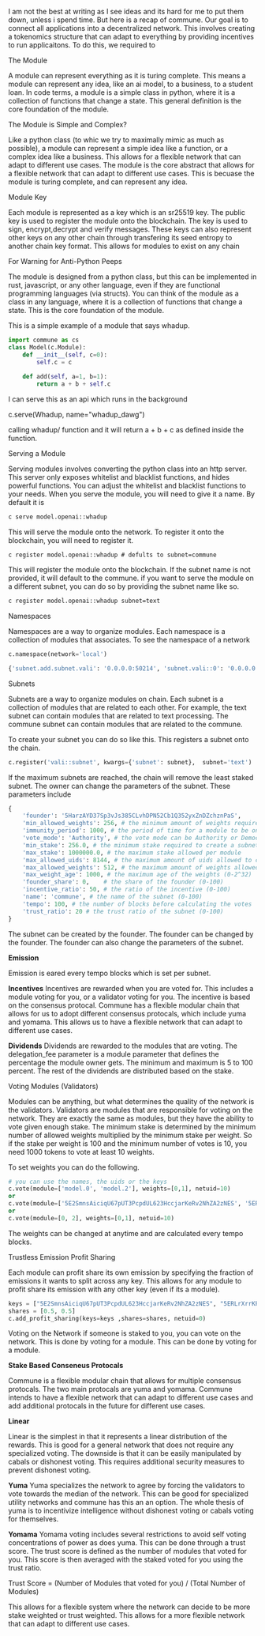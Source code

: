 
I am not the best at writing as I see ideas and its hard for me to put them down, unless i spend time. But here is a recap of commune. Our goal is to connect all applications into a decentralized network. This involves creating a tokenomics structure that can adapt to everything by providing incentives to run applicaitons. To do this, we required to 

The Module

A module can represent everything as it is turing complete. This means a module can represent any idea, like an ai model, to a business, to a student loan. In code terms, a module is a simple class in python, where it is a collection of functions that change a state. This general definition is the core foundation of the module.

The Module is Simple and Complex? 

Like a python class (to whic we try to maximally mimic as much as possible), a module can represent a simple idea like a function, or a complex idea like a business. This allows for a flexible network that can adapt to different use cases. The module is the core abstract that allows for a flexible network that can adapt to different use cases. This is becuase the module is turing complete, and can represent any idea.

Module Key

Each module is represented as a key which is an sr25519 key. The public key is used to register the module onto the blockchain. The key is used to sign, encrypt,decrypt and verify messages. These keys can also represent other keys on any other chain through transfering its seed entropy to another chain key format. This allows for modules to exist on any chain

For Warning for Anti-Python Peeps

The module is designed from a python class, but this can be implemented in rust, javascript, or any other language, even if they are functional programming languages (via structs). You can think of the module as a class in any language, where it is a collection of functions that change a state. This is the core foundation of the module.

This is a simple example of a module that says whadup. 

```python
import commune as cs
class Model(c.Module):
    def __init__(self, c=0):
        self.c = c
    
    def add(self, a=1, b=1):
        return a + b + self.c

```

I can serve this as an api which runs in the background 

c.serve(Whadup, name="whadup_dawg")

calling whadup/ function and it will return a + b + c as defined inside the function. 


Serving a Module

Serving modules involves converting the python class into an http server. This server only exposes whitelist and blacklist functions, and hides powerful functions. You can adjust the whitelist and blacklist functions to your needs. 
When you serve the module, you will need to give it a name. By default it is 

```bash
c serve model.openai::whadup
```

This will serve the module onto the network. To register it onto the blockchain, you will need to register it. 

```
c register model.openai::whadup # defults to subnet=commune
```

This will register the module onto the blockchain. If the subnet name is not provided, it will default to the commune.
if you want to serve the module on a different subnet, you can do so by providing the subnet name like so.

```bash
c register model.openai::whadup subnet=text
```

Namespaces

Namespaces are a way to organize modules. Each namespace is a collection of modules that associates. To see the namespace of a network

```python
c.namespace(network='local')
```
```bash
{'subnet.add.subnet.vali': '0.0.0.0:50214', 'subnet.vali::0': '0.0.0.0:50086', 'vali': '0.0.0.0:50204'}
```

Subnets

Subnets are a way to organize modules on chain. Each subnet is a collection of modules that are related to each other. For example, the text subnet can contain modules that are related to text processing. The commune subnet can contain modules that are related to the commune.

To create your subnet you can do so like this. This registers a subnet onto the chain.

```python
c.register('vali::subnet', kwargs={'subnet': subnet},  subnet='text')
```

If the maximum subnets are reached, the chain will remove the least staked subnet. The owner can change the parameters of the subnet.
These parameters include 

```python
{
    'founder': '5HarzAYD37Sp3vJs385CLvhDPN52Cb1Q352yxZnDZchznPaS',
    'min_allowed_weights': 256, # the minimum amount of weights required to create a subnet
    'immunity_period': 1000, # the period of time for a module to be on the network before it can be removed
    'vote_mode': 'Authority', # the vote mode can be Authority or Democracy
    'min_stake': 256.0, # the minimum stake required to create a subnet
    'max_stake': 1000000.0, # the maximum stake allowed per module
    'max_allowed_uids': 8144, # the maximum amount of uids allowed to create a subnet
    'max_allowed_weights': 512, # the maximum amount of weights allowed to create a subnet 
    'max_weight_age': 1000, # the maximum age of the weights (0-2^32)
    'founder_share': 0,    # the share of the founder (0-100)
    'incentive_ratio': 50, # the ratio of the incentive (0-100)
    'name': 'commune', # the name of the subnet (0-100)
    'tempo': 100, # the number of blocks before calculating the votes
    'trust_ratio': 20 # the trust ratio of the subnet (0-100)
}
```

The subnet can be created by the founder. The founder can be changed by the founder. The founder can also change the parameters of the subnet.

**Emission**

Emission is eared every tempo blocks which is set per subnet. 

**Incentives**
Incentives are rewarded when you are voted for. This includes a module voting for you, or a validator voting for you. The incentive is based on the consensus protocal. Commune has a flexible modular chain that allows for us to adopt different consensus protocals, which include yuma and yomama. This allows us to have a flexible network that can adapt to different use cases.

**Dividends**
Dividends are rewarded to the modules that are voting. The delegation_fee parameter is a module parameter that defines the percentage the module owner gets. The minimum and maximum is 5 to 100 percent. The rest of the dividends are distributed based on the stake.

Voting Modules (Validators)

Modules can be anything, but what determines the quality of the network is the validators. Validators are modules that are responsible for voting on the network. They are exactly the same as modules, but they have the ability to vote given enough stake. The minimum stake is determined by the minimum number of allowed weights multiplied by the minimum stake per weight. So if the stake per weight is 100 and the minimum number of votes is 10, you need 1000 tokens to vote at least 10 weights. 

To set weights you can do the following.

```python
# you can use the names, the uids or the keys
c.vote(module=['model.0', 'model.2'], weights=[0,1], netuid=10)
or
c.vote(module=['5E2SmnsAiciqU67pUT3PcpdUL623HccjarKeRv2NhZA2zNES', '5ERLrXrrKPg9k99yp8DuGhop6eajPEgzEED8puFzmtJfyJES'], weights=[0,1], netuid=10)
or 
c.vote(module=[0, 2], weights=[0,1], netuid=10)
```

The weights can be changed at anytime and are calculated every tempo blocks. 


Trustless Emission Profit Sharing 

Each module can profit share its own emission by specifying the fraction of emissions it wants to split across any key. This allows for any module to profit share its emission with any other key (even if its a module).

```python 
keys = ["5E2SmnsAiciqU67pUT3PcpdUL623HccjarKeRv2NhZA2zNES", "5ERLrXrrKPg9k99yp8DuGhop6eajPEgzEED8puFzmtJfyJES"]
shares = [0.5, 0.5]
c.add_profit_sharing(keys=keys ,shares=shares, netuid=0)
```

Voting on the Network if someone is staked to you, you can vote on the network. This is done by voting for a module. This can be done by voting for a module. 

**Stake Based Conseneus Protocals**

Commune is a flexible modular chain that allows for multiple consensus protocals. The two main protocals are yuma and yomama. Commune intends to have a flexible network that can adapt to different use cases and add additional protocals in the future for different use cases.

**Linear**

Linear is the simplest in that it represents a linear distribution of the rewards. This is good for a general network that does not require any specialized voting. The downside is that it can be easily manipulated by cabals or dishonest voting. This requires additional security measures to prevent dishonest voting.

**Yuma**
Yuma specializes the network to agree by forcing the validators to vote towards the median of the network. This can be good for specialized utility networks and commune has this an an option. The whole thesis of yuma is to incentivize intelligence without dishonest voting or cabals voting for themselves. 

**Yomama**
Yomama voting includes several restrictions to avoid self voting concentrations of power as does yuma. This can be done through a trust score. The trust score is defined as the number of modules that voted for you. This score is then averaged with the staked voted for you using the trust ratio. 

Trust Score = (Number of Modules that voted for you) / (Total Number of Modules)

This allows for a flexible system where the network can decide to be more stake weighted or trust weighted. This allows for a more flexible network that can adapt to different use cases.


